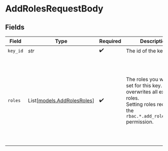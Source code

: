 # AddRolesRequestBody


## Fields

| Field                                                                                                                                                 | Type                                                                                                                                                  | Required                                                                                                                                              | Description                                                                                                                                           | Example                                                                                                                                               |
| ----------------------------------------------------------------------------------------------------------------------------------------------------- | ----------------------------------------------------------------------------------------------------------------------------------------------------- | ----------------------------------------------------------------------------------------------------------------------------------------------------- | ----------------------------------------------------------------------------------------------------------------------------------------------------- | ----------------------------------------------------------------------------------------------------------------------------------------------------- |
| `key_id`                                                                                                                                              | *str*                                                                                                                                                 | :heavy_check_mark:                                                                                                                                    | The id of the key.                                                                                                                                    |                                                                                                                                                       |
| `roles`                                                                                                                                               | List[[models.AddRolesRoles](../models/addrolesroles.md)]                                                                                              | :heavy_check_mark:                                                                                                                                    | The roles you want to set for this key. This overwrites all existing roles.<br/>          Setting roles requires the `rbac.*.add_role_to_key` permission. | [<br/>{<br/>"id": "role_123"<br/>},<br/>{<br/>"name": "dns.record.create"<br/>},<br/>{<br/>"name": "dns.record.delete",<br/>"create": true<br/>}<br/>] |